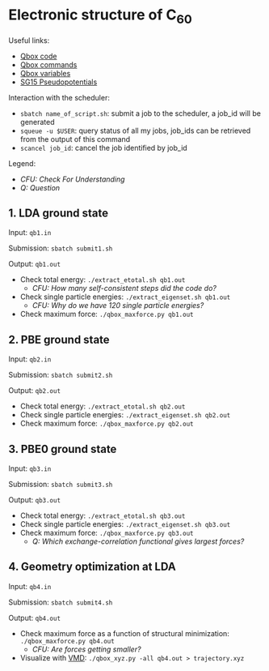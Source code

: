# Electronic structure of C<sub>60</sub>

Useful links:
- [Qbox code](http://qboxcode.org/)
- [Qbox commands](http://qboxcode.org/doc/html/usage/commands.html)
- [Qbox variables](http://qboxcode.org/doc/html/usage/variables.html)
- [SG15 Pseudopotentials](http://www.quantum-simulation.org/potentials/sg15_oncv/xml/)

Interaction with the scheduler:

- `sbatch name_of_script.sh`: submit a job to the scheduler, a job_id will be generated
- `squeue -u $USER`: query status of all my jobs, job_ids can be retrieved from the output of this command
- `scancel job_id`: cancel the job identified by job_id

Legend:
- <i>CFU: Check For Understanding</i>
- <i>Q: Question</i>

## 1. LDA ground state

Input: `qb1.in`

Submission: `sbatch submit1.sh`

Output: `qb1.out`

- Check total energy: `./extract_etotal.sh qb1.out`
  - <i>CFU: How many self-consistent steps did the code do?</i>
- Check single particle energies: `./extract_eigenset.sh qb1.out`
  - <i>CFU: Why do we have 120 single particle energies?</i>
- Check maximum force: `./qbox_maxforce.py qb1.out`

## 2. PBE ground state

Input: `qb2.in`

Submission: `sbatch submit2.sh`

Output: `qb2.out`

- Check total energy: `./extract_etotal.sh qb2.out`
- Check single particle energies: `./extract_eigenset.sh qb2.out`
- Check maximum force: `./qbox_maxforce.py qb2.out`

## 3. PBE0 ground state

Input: `qb3.in`

Submission: `sbatch submit3.sh`

Output: `qb3.out`

- Check total energy: `./extract_etotal.sh qb3.out`
- Check single particle energies: `./extract_eigenset.sh qb3.out`
- Check maximum force: `./qbox_maxforce.py qb3.out`
  - <i>Q: Which exchange-correlation functional gives largest forces?</i>

## 4. Geometry optimization at LDA

Input: `qb4.in`

Submission: `sbatch submit4.sh`

Output: `qb4.out`

- Check maximum force as a function of structural minimization: `./qbox_maxforce.py qb4.out`
  - <i>CFU: Are forces getting smaller?</i>
- Visualize with [VMD](https://www.ks.uiuc.edu/Research/vmd/): `./qbox_xyz.py -all qb4.out > trajectory.xyz`
